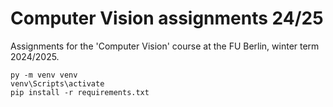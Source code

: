 # Computer Vision assignments 24/25

Assignments for the 'Computer Vision' course at the FU Berlin, winter term 2024/2025.

`py -m venv venv`  
`venv\Scripts\activate`  
`pip install -r requirements.txt`  

